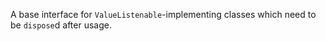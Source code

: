 A base interface for `ValueListenable`-implementing classes which need to be `dispose`d after usage.
